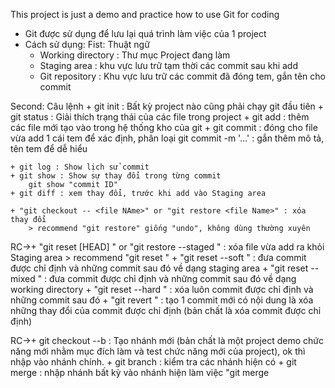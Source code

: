 This project is just a demo and practice how to use Git for coding

- Git được sử dụng để lưu lại  quá trình làm việc của 1 project
- Cách sử dụng:
Fist: Thuật ngữ
    + Working directory : Thư mục Project đang làm
    + Staging area : khu vực lưu trữ tạm thời các commit sau khi add
    + Git repository : Khu vực lưu trữ các commit đã đóng tem, gắn tên cho commit
    
Second: Câu lệnh
    + git init : Bất kỳ project nào cũng phải chạy git đầu tiên
    + git status : Giải thích trạng thái của các file trong project
    + git add : thêm các file mới tạo vào trong hệ thống kho của git
    + git commit : đóng cho file vừa add 1 cái tem để xác định, phân loại
        git commit -m '...' : gắn thêm mô tả, tên tem để dễ hiểu
    
    + git log : Show lịch sử commit
    + git show : Show sự thay đổi trong từng commit
        git show "commit ID"
    + git diff : xem thay đổi, trước khi add vào Staging area

    + "git checkout -- <file NAme>" or "git restore <file Name>" : xóa thay đổi
        > recommend "git restore" giống "undo", không dùng thường xuyên
RC->+ "git reset [HEAD] <file Name>" or "git restore --staged <file Name>" : xóa file vừa add ra khỏi Staging area
    > recommend "git reset <file Name>"
    + "git reset --soft <commit ID>" : đưa commit được chỉ định và những commit sau đó về dạng staging area
    + "git reset --mixed <commit ID>" : đưa commit được chỉ định và những commit sau đó về dạng working directory
    + "git reset --hard <commit ID>" : xóa luôn commit được chỉ định và những commit sau đó
    + "git revert <commit ID>" : tạo 1 commit mới có nội dung là xóa những thay đổi của commit được chỉ định (bản chất là xóa commit được chỉ định)  
        
RC->+ git checkout --b <branch Name> : Tạo nhánh mới (bản chất là một project demo chức năng mới nhằm mục đích làm và test chức năng mới của project), ok thì nhập vào nhánh chính.
    + git branch : kiểm tra các nhánh hiện có
    + git merge : nhập nhánh bất kỳ vào nhánh hiện làm việc
        "git merge <branch Name>
        
        
        